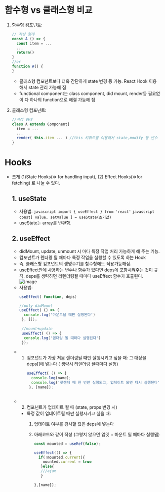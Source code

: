# 함수형 vs 클래스형 비교
  1. 함수형 컴포넌트: 
      ```javascript
      // 작성 형태
      const A () => {
        const item = ...
        ...
        return()
      }
      //or 
      function A() {
      } 
      
      ```
     - 클래스형 컴포넌트보다 더욱 간단하게 state 변경 등 가능. React Hook 이용해서 state 관리 가능해 짐
     - functional component는 class component, did mount, render등 필요없이 다 하나의 function으로 해결 가능해 짐 
 
   
  2. 클래스형 컴포넌트: 
      ```javascript
      //작성 형태
      class A extends Component{
        item = ...
        ...
        render( this.item ... ) //this 키워드를 이용해서 state,modify 등 변수 및 함수 접근 가능 
      }
      ```

# Hooks
- 크게 (1)State Hooks(=> for handling input), (2) Effect Hooks(=>for fetching) 로 나눌 수 있다.
  ## 1. useState
  - 사용법: 
        ```javascript import { useEffect } from 'react'``` 
        ```javascript const[ value, setValue ] = useState(초기값)```
  - useState는 array를 반환함.
  ## 2. useEffect
  - didMount, update, unmount 시 마다 특정 작업 처리 가능하게 해 주는 기능.
  - 컴포넌트가 렌더링 될 때마다 특정 작업을 실행할 수 있도록 하는 Hook
  - 즉, 클래스형 컴포넌트의 생명주기를 함수형에도 적용가능해짐.
  - useEffect안에 사용하는 변수나 함수가 있다면 deps에 포함시켜주는 것이 규칙. deps를 생략하면 리렌더링될 때마다 useEffect 함수가 호출된다.
  ![image](https://user-images.githubusercontent.com/55012143/116987926-a4bc1580-ad0a-11eb-9b3f-610ff9bbfd6c.png)
  - 사용법:
      ```javascript
      useEffect( function, deps)
      
      //only didMount
      useEffect( () => {
        console.log('마운트될 때만 실행된다')
       }, []);
       
       //mount+update
       useEffect( () => {
        console.log('렌더링 될 때마다 실행된다')
       });
       ```
   - 1. 컴포넌트가 가장 처음 렌더링될 때만 실행시키고 싶을 때: 그 대상을 deps[]에 넣는다 ( 생략시 리렌더링 될때마다 실행)
        ```javascript
        useEffect( () => {
          console.log(name);
          console.log('첫렌더 때 한 번만 실행되고, 업데이트 되면 다시 실행된다')
         }, [name]);
      
   - 2. 컴포넌트가 업데이트 될 때 (state, props 변경 시)
      - 특정 값이 업데이트될 때만 실행시키고 싶을 때: 
         1. 업데이트 여부를 검사할 값은 deps에 넣는다
         2. 아래코드와 같이 작성 (그렇지 않으면 업뎃 + 마운트 될 때마다 실행됌)

            ```javascript
            const mounted = useRef(false);
            
            useEffect(() => {
              if(!mounted.current){ 
                mounted.current = true
               }else{
               ///ajax
               }
                
            },[name]);
            ```
        
 
      

  

